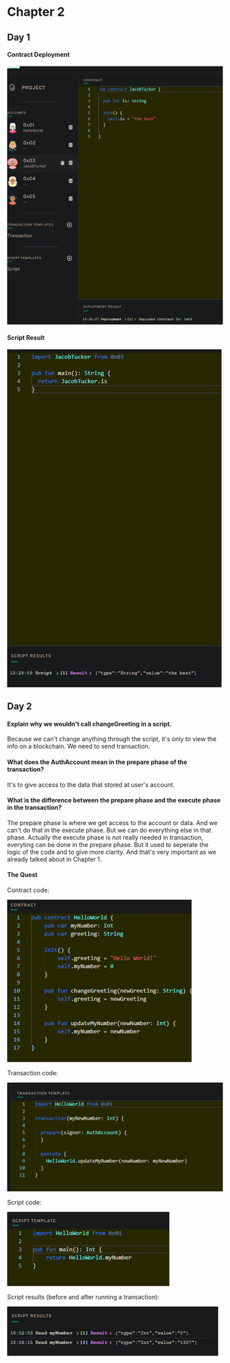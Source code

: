# Chapter 2
## Day 1

#### Contract Deployment

<img src="images/ch2/contract_deployment.png" alt="screenshot" size="250" />

#### Script Result

<img src="images/ch2/script_output.png" alt="screenshot" size="250" />

## Day 2

#### Explain why we wouldn't call changeGreeting in a script.

Because we can't change anything through the script, it's only to view the info on a blockchain. We need to send transaction.

#### What does the AuthAccount mean in the prepare phase of the transaction?

It's to give access to the data that stored at user's account.

#### What is the difference between the prepare phase and the execute phase in the transaction?

The prepare phase is where we get access to the account or data. And we can't do that in the execute phase. But we can do everything else in that phase. Actually the execute phase is not really needed in transaction, everyting can be done in the prepare phase. But it used to seperate the logic of the code and to give more clarity. And that's very important as we already talked about in Chapter 1.

#### The Quest

Contract code:

<img src="images/ch2/contract_code.png" alt="screenshot" size="250" />

Transaction code:

<img src="images/ch2/transaction_code.png" alt="screenshot" size="250" />

Script code:

<img src="images/ch2/script_code.png" alt="screenshot" size="250" />

Script results (before and after running a transaction):

<img src="images/ch2/script_output_2.png" alt="screenshot" size="250" />